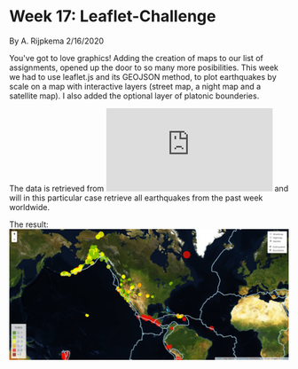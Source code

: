 # Week 17: Leaflet-Challenge
By A. Rijpkema 2/16/2020

You've got to love graphics! Adding the creation of maps to our list of assignments, opened up the door to so many more posibilities. This week we had to use leaflet.js and its GEOJSON method, to plot earthquakes by scale on a map with interactive layers (street map, a night map and a satellite map). I also added the optional layer of platonic bounderies. 

The data is retrieved from ![USGS](https://earthquake.usgs.gov/earthquakes/feed/v1.0/geojson.php) and will in this particular case retrieve all earthquakes from the past week worldwide.

The result:
![EarthQuakes_2.png](Leaflet-Step-1-and-2/static/images/EarthQuakes_2.png) 
